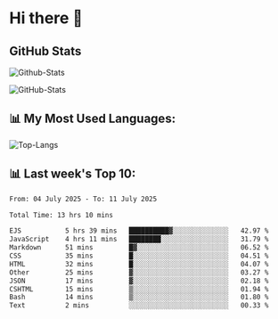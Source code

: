 # Hi there 👋

## GitHub Stats
![Github-Stats](https://github-readme-stats-sigma-five.vercel.app/api?username=ltorson&show_icons=true&theme=radical&count_private=true&show=reviews,discussions_started,discussions_answered,prs_merged,prs_merged_percentage)

![GitHub-Stats](https://github-readme-stats.vercel.app/api/wakatime?username=LeeTorson&theme=synthwave&size_weight=0.5&count_weight=0.5&title_color=36F9F6&langs_count=10&count_private=true)

## 📊 My Most Used Languages:
![Top-Langs](https://github-readme-stats-sigma-five.vercel.app/api/top-langs/?username=LTorson&layout=compact&langs_count=10)


## 📊 Last week's Top 10:
<!--START_SECTION:waka-->

```txt
From: 04 July 2025 - To: 11 July 2025

Total Time: 13 hrs 10 mins

EJS           5 hrs 39 mins   ██████████▓░░░░░░░░░░░░░░   42.97 %
JavaScript    4 hrs 11 mins   ████████░░░░░░░░░░░░░░░░░   31.79 %
Markdown      51 mins         █▓░░░░░░░░░░░░░░░░░░░░░░░   06.52 %
CSS           35 mins         █░░░░░░░░░░░░░░░░░░░░░░░░   04.51 %
HTML          32 mins         █░░░░░░░░░░░░░░░░░░░░░░░░   04.07 %
Other         25 mins         ▓░░░░░░░░░░░░░░░░░░░░░░░░   03.27 %
JSON          17 mins         ▓░░░░░░░░░░░░░░░░░░░░░░░░   02.18 %
CSHTML        15 mins         ▒░░░░░░░░░░░░░░░░░░░░░░░░   01.94 %
Bash          14 mins         ▒░░░░░░░░░░░░░░░░░░░░░░░░   01.80 %
Text          2 mins          ░░░░░░░░░░░░░░░░░░░░░░░░░   00.33 %
```

<!--END_SECTION:waka-->
